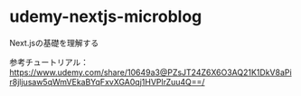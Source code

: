 # udemy-nextjs-microblog

Next.jsの基礎を理解する<br>

参考チュートリアル：https://www.udemy.com/share/10649a3@PZsJT24Z6X6O3AQ21K1DkV8aPir8jljusaw5qWmVEkaBYqFxvXGA0qj1HVPlrZuu4Q==/
